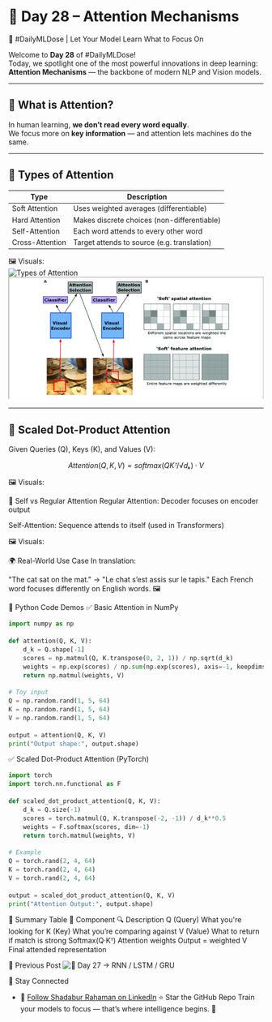 # 🎯 Day 28 – Attention Mechanisms  
🧠 #DailyMLDose | Let Your Model Learn What to Focus On

Welcome to **Day 28** of #DailyMLDose!  
Today, we spotlight one of the most powerful innovations in deep learning:  
**Attention Mechanisms** — the backbone of modern NLP and Vision models.

---

## 🤔 What is Attention?

In human learning, **we don’t read every word equally**.  
We focus more on **key information** — and attention lets machines do the same.

---

## 📌 Types of Attention

| Type           | Description                               |
|----------------|-------------------------------------------|
| Soft Attention | Uses weighted averages (differentiable)   |
| Hard Attention | Makes discrete choices (non-differentiable)|
| Self-Attention | Each word attends to every other word     |
| Cross-Attention| Target attends to source (e.g. translation) |

🖼️ Visuals:  
![Types of Attention](images/attention_mechanism_explained.png)  
![Soft vs Hard Attention](images/soft_vs_hard_attention.png)

---

## 🧮 Scaled Dot-Product Attention

Given Queries (Q), Keys (K), and Values (V):

```math
Attention(Q, K, V) = softmax(QKᵀ / √dₖ) · V
```
🖼️ Visuals:


🧠 Self vs Regular Attention
Regular Attention: Decoder focuses on encoder output

Self-Attention: Sequence attends to itself (used in Transformers)

🖼️ Visuals:

🌍 Real-World Use Case
In translation:

"The cat sat on the mat." → "Le chat s’est assis sur le tapis."
Each French word focuses differently on English words.
🖼️

🧪 Python Code Demos
✅ Basic Attention in NumPy
```python
import numpy as np

def attention(Q, K, V):
    d_k = Q.shape[-1]
    scores = np.matmul(Q, K.transpose(0, 2, 1)) / np.sqrt(d_k)
    weights = np.exp(scores) / np.sum(np.exp(scores), axis=-1, keepdims=True)
    return np.matmul(weights, V)

# Toy input
Q = np.random.rand(1, 5, 64)
K = np.random.rand(1, 5, 64)
V = np.random.rand(1, 5, 64)

output = attention(Q, K, V)
print("Output shape:", output.shape)
```
✅ Scaled Dot-Product Attention (PyTorch)
```python
import torch
import torch.nn.functional as F

def scaled_dot_product_attention(Q, K, V):
    d_k = Q.size(-1)
    scores = torch.matmul(Q, K.transpose(-2, -1)) / d_k**0.5
    weights = F.softmax(scores, dim=-1)
    return torch.matmul(weights, V)

# Example
Q = torch.rand(2, 4, 64)
K = torch.rand(2, 4, 64)
V = torch.rand(2, 4, 64)

output = scaled_dot_product_attention(Q, K, V)
print("Attention Output:", output.shape)
```
🧠 Summary Table
🧩 Component	🔍 Description
Q (Query)	What you're looking for
K (Key)	What you’re comparing against
V (Value)	What to return if match is strong
Softmax(Q·Kᵀ)	Attention weights
Output = weighted V	Final attended representation

🔁 Previous Post
![📌 Day 27 → RNN / LSTM / GRU](.//day27-rnn-lstm-gru)

🙌 Stay Connected
- 🔗 [Follow Shadabur Rahaman on LinkedIn](https://www.linkedin.com/in/shadabur-rahaman-1b5703249)
⭐ Star the GitHub Repo
Train your models to focus — that’s where intelligence begins. 🎯
